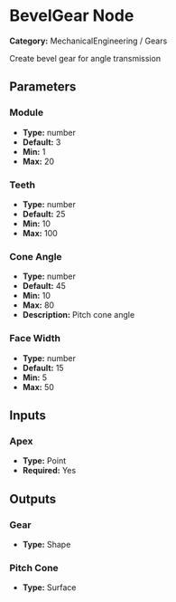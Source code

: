 
# BevelGear Node

**Category:** MechanicalEngineering / Gears

Create bevel gear for angle transmission

## Parameters


### Module
- **Type:** number
- **Default:** 3
- **Min:** 1
- **Max:** 20



### Teeth
- **Type:** number
- **Default:** 25
- **Min:** 10
- **Max:** 100



### Cone Angle
- **Type:** number
- **Default:** 45
- **Min:** 10
- **Max:** 80
- **Description:** Pitch cone angle


### Face Width
- **Type:** number
- **Default:** 15
- **Min:** 5
- **Max:** 50



## Inputs


### Apex
- **Type:** Point
- **Required:** Yes



## Outputs


### Gear
- **Type:** Shape



### Pitch Cone
- **Type:** Surface




